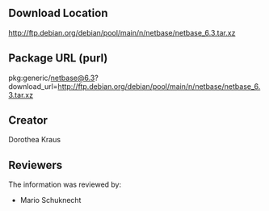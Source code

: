 ## Download Location

http://ftp.debian.org/debian/pool/main/n/netbase/netbase_6.3.tar.xz

## Package URL (purl)

pkg:generic/netbase@6.3?download_url=http://ftp.debian.org/debian/pool/main/n/netbase/netbase_6.3.tar.xz

## Creator

Dorothea Kraus

## Reviewers

The information was reviewed by:

* Mario Schuknecht